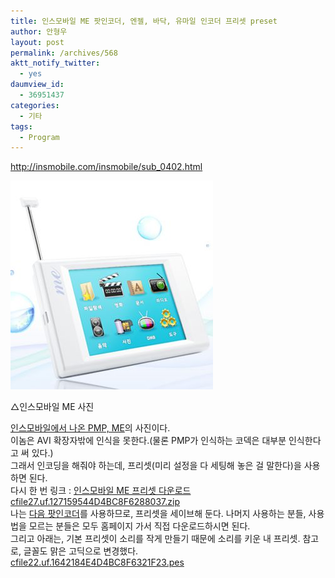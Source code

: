 ```yaml
---
title: 인스모바일 ME 팟인코더, 엔젤, 바닥, 유마일 인코더 프리셋 preset
author: 안형우
layout: post
permalink: /archives/568
aktt_notify_twitter:
  - yes
daumview_id:
  - 36951437
categories:
  - 기타
tags:
  - Program
---
```

<http://insmobile.com/insmobile/sub_0402.html> <div>
  <div style="width: 334px" class="wp-caption aligncenter">
    <img src="/uploads/legacy/old-images/1/cfile22.uf.175638474D4BC8F61E0008.jpg" width="324" height="334" alt="" /><p class="wp-caption-text">
      △인스모바일 ME 사진
    </p>
  </div>
</div>

<div>
  <a href="http://insmobile.com/insmobile/sub_0302.html" target="_blank">인스모바일에서 나온 PMP, ME</a>의 사진이다.
</div>

<div>
  이놈은 AVI 확장자밖에 인식을 못한다.(물론 PMP가 인식하는 코덱은 대부분 인식한다고 써 있다.)
</div>

<div>
  그래서 인코딩을 해줘야 하는데, 프리셋(미리 설정을 다 세팅해 놓은 걸 말한다)을 사용하면 된다.
</div>

<div>
  다시 한 번 링크 : <a href="http://insmobile.com/insmobile/sub_0402.html" target="_blank">인스모바일 ME 프리셋 다운로드</a>
</div>

<div>
  <a href="/uploads/legacy/old-images/1/cfile27.uf.127159544D4BC8F6288037.zip" class="aligncenter" />cfile27.uf.127159544D4BC8F6288037.zip</a>
</div>

<div>
  나는 <a href="http://tvpot.daum.net/encoder/PotEncoderSpec.do" target="_blank">다음 팟인코더</a>를 사용하므로, 프리셋을 세이브해 둔다. 나머지 사용하는 분들, 사용법을 모르는 분들은 모두 홈페이지 가서 직접 다운로드하시면 된다.
</div>

<div>
  그리고 아래는, 기본 프리셋이 소리를 작게 만들기 때문에 소리를 키운 내 프리셋. 참고로, 글꼴도 맑은 고딕으로 변경했다.
</div>

<div>
  <a href="/uploads/legacy/old-images/1/cfile22.uf.1642184E4D4BC8F6321F23.pes" class="aligncenter" />cfile22.uf.1642184E4D4BC8F6321F23.pes</a>
</div>